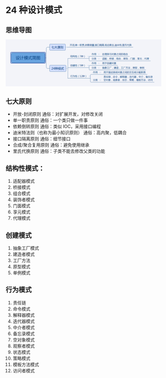 # 24 种设计模式

## 思维导图

![Image text](https://raw.githubusercontent.com/MrRiven/note/main/static/设计模式思维导图.png)

## 七大原则

- 开放-封闭原则 通俗：对扩展开发，对修改关闭
- 单一职责原则 通俗：一个类只做一件事
- 依赖倒转原则 通俗：类似 IOC，采用接口编程
- 迪米特法则（也称为最小知识原则） 通俗：高内聚，低耦合
- 接口隔离原则 通俗：细节接口
- 合成/聚合复用原则 通俗：避免使用继承
- 里氏代换原则 通俗：子类不能去修改父类的功能

## 结构性模式：

1. 适配器模式
2. 桥接模式
3. 组合模式
4. 装饰者模式
5. 门面模式
6. 享元模式
7. 代理模式

## 创建模式

1. 抽象工厂模式
2. 建造者模式
3. 工厂方法
4. 原型模式
5. 单例模式

## 行为模式

1. 责任链
2. 命令模式
3. 解释器模式
4. 迭代器模式
5. 中介者模式
6. 备忘录模式
7. 空对象模式
8. 观察者模式
9. 状态模式
10. 策略模式
11. 模板方法模式
12. 访问者模式
